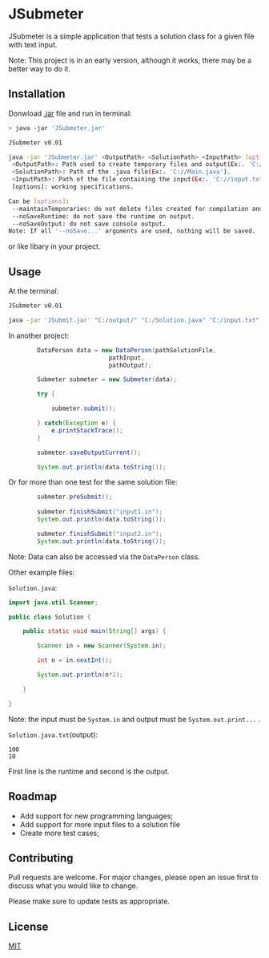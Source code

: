 # JSubmeter

JSubmeter is a simple application that tests a solution class for a given file with text input.

Note: This project is in an early version, although it works, there may be a better way to do it.

## Installation

Donwload [.jar](https://) file and run in terminal:

```bash
> java -jar 'JSubmeter.jar'

JSubmeter v0.01

java -jar 'JSubmeter.jar' <OutputPath> <SolutionPath> <InputPath> [options]
 <OutputPath>: Path used to create temporary files and output(Ex:. 'C://').
 <SolutionPath>: Path of the .java file(Ex:. 'C://Main.java').
 <InputPath>: Path of the file containing the input(Ex:. 'C://input.txt').
 [options]: working specifications.

Can be [options]:
 --maintainTemporaries: do not delete files created for compilation and execution.
 --noSaveRuntime: do not save the runtime on output.
 --noSaveOutput: do not save console output.
Note: If all '--noSave...' arguments are used, nothing will be saved.

```

or like libary in your project.

## Usage

At the terminal:

```bash
JSubmeter v0.01

java -jar 'JSubmit.jar' "C:/output/" "C:/Solution.java" "C:/input.txt" 

```

In another project:

```java
		DataPerson data = new DataPerson(pathSolutionFile, 
							pathInput,
							pathOutput);

		Submeter submeter = new Submeter(data);

		try {

			submeter.submit();

		} catch(Exception e) {
			e.printStackTrace();
		}

		submeter.saveOutputCurrent();

		System.out.println(data.toString());
```

Or for more than one test for the same solution file:

```java
		submeter.preSubmit();
			
		submeter.finishSubmit("input1.in");
		System.out.println(data.toString());

		submeter.finishSubmit("input2.in");
		System.out.println(data.toString());
```

Note: Data can also be accessed via the `DataPerson` class.

Other example files:

`Solution.java`:

```java
import java.util.Scanner;

public class Solution {

	public static void main(String[] args) {

		Scanner in = new Scanner(System.in);

		int n = in.nextInt();

		System.out.println(n*2);

	}

}
```
Note: the input must be `System.in` and output must be `System.out.print...` .

`Solution.java.txt`(output):

```
100
10
```

First line is the runtime and second is the output.

## Roadmap

- Add support for new programming languages;
- Add support for more input files to a solution file
- Create more test cases;

## Contributing
Pull requests are welcome. For major changes, please open an issue first to discuss what you would like to change.

Please make sure to update tests as appropriate.

## License
[MIT](https://choosealicense.com/licenses/mit/)
